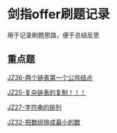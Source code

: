 # 剑指offer刷题记录
用于记录刷题思路，便于总结反思

## 重点题

[JZ36-两个链表第一个公共结点](./JZ36-两个链表中的第一个公共结点.py)

[JZ25-复杂链表的复制！！！](./JZ25-复杂链表的复制.py)

[JZ27-字符串的排列](./JZ27-字符串的排列.py)

[JZ32-把数组排成最小的数](./JZ32-把数组排成最小的数.py)
